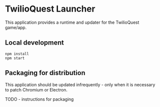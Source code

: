 # TwilioQuest Launcher

This application provides a runtime and updater for the TwilioQuest game/app.

## Local development

```
npm install
npm start
```

## Packaging for distribution

This application should be updated infrequently - only when it is necessary to patch Chromium or Electron.

TODO - instructions for packaging
